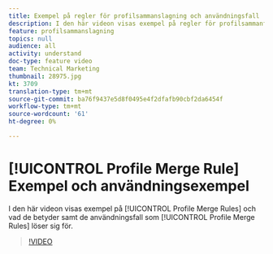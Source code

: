 ```yaml
---
title: Exempel på regler för profilsammanslagning och användningsfall
description: I den här videon visas exempel på regler för profilsammanfogning och vad de betyder samt de användningsfall som reglerna för profilsammanfogning löser.
feature: profilsammanslagning
topics: null
audience: all
activity: understand
doc-type: feature video
team: Technical Marketing
thumbnail: 28975.jpg
kt: 3709
translation-type: tm+mt
source-git-commit: ba76f9437e5d8f0495e4f2dfafb90cbf2da6454f
workflow-type: tm+mt
source-wordcount: '61'
ht-degree: 0%

---
```



# [!UICONTROL Profile Merge Rule] Exempel och användningsexempel

I den här videon visas exempel på [!UICONTROL Profile Merge Rules] och vad de betyder samt de användningsfall som [!UICONTROL Profile Merge Rules] löser sig för.

>[!VIDEO](https://video.tv.adobe.com/v/28975/?quality=12)
